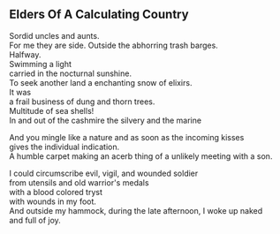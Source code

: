 Elders Of A Calculating Country
-------------------------------
Sordid uncles and aunts.  
For me they are side. Outside the abhorring trash barges.  
Halfway.  
Swimming a light  
carried in the nocturnal sunshine.  
To seek another land a enchanting snow of elixirs.  
It was  
a frail business of dung and thorn trees.  
Multitude of sea shells!  
In and out of the cashmire the silvery and the marine  
  
And you mingle like a nature and as soon as the incoming kisses  
gives the individual indication.  
A humble carpet making an acerb thing of a unlikely meeting with a son.  
  
I could circumscribe evil, vigil, and wounded soldier  
from utensils and old warrior's medals  
with a blood colored tryst  
with wounds in my foot.  
And outside my hammock, during the late afternoon, I woke up naked  
and full of joy.  
